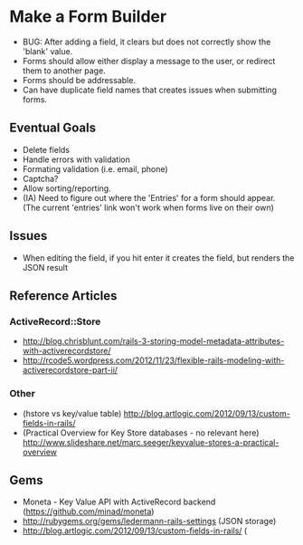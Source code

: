 # Make a Form Builder

* BUG: After adding a field, it clears but does not correctly show the 'blank' value.
* Forms should allow either display a message to the user, or redirect them to another page.
* Forms should be addressable.
* Can have duplicate field names that creates issues when submitting forms.

## Eventual Goals

* Delete fields
* Handle errors with validation
* Formating validation (i.e. email, phone)
* Captcha?
* Allow sorting/reporting.
* (IA) Need to figure out where the 'Entries' for a form should appear. (The current 'entries' link won't work when forms live on their own)

## Issues

* When editing the field, if you hit enter it creates the field, but renders the JSON result

## Reference Articles

### ActiveRecord::Store

* http://blog.chrisblunt.com/rails-3-storing-model-metadata-attributes-with-activerecordstore/
* http://rcode5.wordpress.com/2012/11/23/flexible-rails-modeling-with-activerecordstore-part-ii/

### Other

* (hstore vs key/value table) http://blog.artlogic.com/2012/09/13/custom-fields-in-rails/
* (Practical Overview for Key Store databases - no relevant here) http://www.slideshare.net/marc.seeger/keyvalue-stores-a-practical-overview

## Gems

* Moneta - Key Value API with ActiveRecord backend (https://github.com/minad/moneta)
* http://rubygems.org/gems/ledermann-rails-settings (JSON storage)
* http://blog.artlogic.com/2012/09/13/custom-fields-in-rails/ (